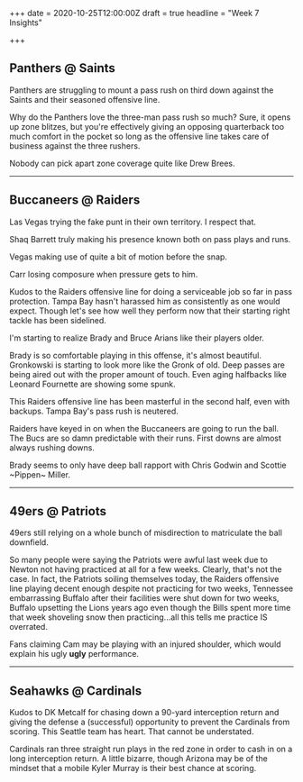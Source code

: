 +++
date = 2020-10-25T12:00:00Z
draft = true
headline = "Week 7 Insights"

+++
## Panthers @ Saints

Panthers are struggling to mount a pass rush on third down against the Saints and their seasoned offensive line.

Why do the Panthers love the three-man pass rush so much? Sure, it opens up zone blitzes, but you're effectively giving an opposing quarterback too much comfort in the pocket so long as the offensive line takes care of business against the three rushers.

Nobody can pick apart zone coverage quite like Drew Brees. 

***

## Buccaneers @ Raiders

Las Vegas trying the fake punt in their own territory. I respect that.

Shaq Barrett truly making his presence known both on pass plays and runs.

Vegas making use of quite a bit of motion before the snap.

Carr losing composure when pressure gets to him.

Kudos to the Raiders offensive line for doing a serviceable job so far in pass protection. Tampa Bay hasn't harassed him as consistently as one would expect. Though let's see how well they perform now that their starting right tackle has been sidelined.

I'm starting to realize Brady and Bruce Arians like their players older.

Brady is so comfortable playing in this offense, it's almost beautiful. Gronkowski is starting to look more like the Gronk of old. Deep passes are being aired out with the proper amount of touch. Even aging halfbacks like Leonard Fournette are showing some spunk.

This Raiders offensive line has been masterful in the second half, even with backups. Tampa Bay's pass rush is neutered.

Raiders have keyed in on when the Buccaneers are going to run the ball. The Bucs are so damn predictable with their runs. First downs are almost always rushing downs.

Brady seems to only have deep ball rapport with Chris Godwin and Scottie \~Pippen\~ Miller.

***

## 49ers @ Patriots

49ers still relying on a whole bunch of misdirection to matriculate the ball downfield.

So many people were saying the Patriots were awful last week due to Newton not having practiced at all for a few weeks. Clearly, that's not the case. In fact, the Patriots soiling themselves today, the Raiders offensive line playing decent enough despite not practicing for two weeks, Tennessee embarrassing Buffalo after their facilities were shut down for two weeks, Buffalo upsetting the Lions years ago even though the Bills spent more time that week shoveling snow then practicing...all this tells me practice IS overrated.

Fans claiming Cam may be playing with an injured shoulder, which would explain his ugly **ugly** performance.

***

## Seahawks @ Cardinals

Kudos to DK Metcalf for chasing down a 90-yard interception return and giving the defense a (successful) opportunity to prevent the Cardinals from scoring. This Seattle team has heart. That cannot be understated.

Cardinals ran three straight run plays in the red zone in order to cash in on a long interception return. A little bizarre, though Arizona may be of the mindset that a mobile Kyler Murray is their best chance at scoring.